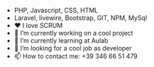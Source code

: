 - PHP, Javascript, CSS, HTML
- Laravel, livewire, Bootstrap, GIT, NPM, MySql
- ❤️ I love SCRUM
- 🔭 I’m currently working on a cool project
- 🌱 I’m currently learning at Aulab
- 👯 I’m looking for a cool job as developer
- 📫 How to contact me: +39 346 66 51 479
<!--
**DaniloBianchi/DaniloBianchi** is a ✨ _special_ ✨ repository because its `README.md` (this file) appears on your GitHub profile.

Here are some ideas to get you started:

- 🔭 I’m currently working on a cool project
- 🌱 I’m currently learning at Aulab
- 👯 I’m looking for a cool job as developer

- 💬 Ask me about PHP, Laravel
- 📫 How to reach me: +39 346 66 51 479

-->
